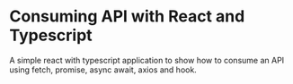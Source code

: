 # Consuming API with React and Typescript

A simple react with typescript application to show how to consume an API using fetch, promise, async await, axios and hook.
